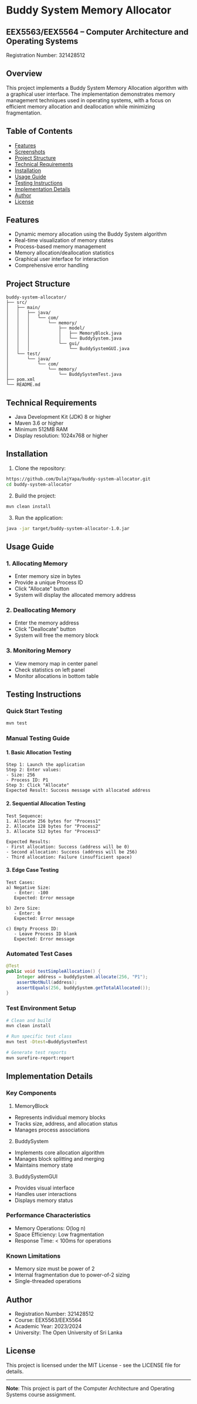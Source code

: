 # Buddy System Memory Allocator
## EEX5563/EEX5564 – Computer Architecture and Operating Systems
Registration Number: 321428512

## Overview
This project implements a Buddy System Memory Allocation algorithm with a graphical user interface. The implementation demonstrates memory management techniques used in operating systems, with a focus on efficient memory allocation and deallocation while minimizing fragmentation.

## Table of Contents
- [Features](#features)
- [Screenshots](#screenshots)
- [Project Structure](#project-structure)
- [Technical Requirements](#technical-requirements)
- [Installation](#installation)
- [Usage Guide](#usage-guide)
- [Testing Instructions](#testing-instructions)
- [Implementation Details](#implementation-details)
- [Author](#author)
- [License](#license)

## Features
- Dynamic memory allocation using the Buddy System algorithm
- Real-time visualization of memory states
- Process-based memory management
- Memory allocation/deallocation statistics
- Graphical user interface for interaction
- Comprehensive error handling

## Project Structure
```
buddy-system-allocator/
├── src/
│   ├── main/
│   │   ├── java/
│   │   │   └── com/
│   │   │       └── memory/
│   │   │           ├── model/
│   │   │           │   ├── MemoryBlock.java
│   │   │           │   └── BuddySystem.java
│   │   │           └── gui/
│   │   │               └── BuddySystemGUI.java
│   └── test/
│       └── java/
│           └── com/
│               └── memory/
│                   └── BuddySystemTest.java
├── pom.xml
└── README.md
```

## Technical Requirements
- Java Development Kit (JDK) 8 or higher
- Maven 3.6 or higher
- Minimum 512MB RAM
- Display resolution: 1024x768 or higher

## Installation
1. Clone the repository:
```bash
https://github.com/DulajYapa/buddy-system-allocator.git
cd buddy-system-allocator
```

2. Build the project:
```bash
mvn clean install
```

3. Run the application:
```bash
java -jar target/buddy-system-allocator-1.0.jar
```

## Usage Guide

### 1. Allocating Memory
- Enter memory size in bytes
- Provide a unique Process ID
- Click "Allocate" button
- System will display the allocated memory address

### 2. Deallocating Memory
- Enter the memory address
- Click "Deallocate" button
- System will free the memory block

### 3. Monitoring Memory
- View memory map in center panel
- Check statistics on left panel
- Monitor allocations in bottom table

## Testing Instructions

### Quick Start Testing
```bash
mvn test
```

### Manual Testing Guide

#### 1. Basic Allocation Testing
```
Step 1: Launch the application
Step 2: Enter values:
- Size: 256
- Process ID: P1
Step 3: Click "Allocate"
Expected Result: Success message with allocated address
```

#### 2. Sequential Allocation Testing
```
Test Sequence:
1. Allocate 256 bytes for "Process1"
2. Allocate 128 bytes for "Process2"
3. Allocate 512 bytes for "Process3"

Expected Results:
- First allocation: Success (address will be 0)
- Second allocation: Success (address will be 256)
- Third allocation: Failure (insufficient space)
```

#### 3. Edge Case Testing
```
Test Cases:
a) Negative Size:
   - Enter: -100
   Expected: Error message

b) Zero Size:
   - Enter: 0
   Expected: Error message

c) Empty Process ID:
   - Leave Process ID blank
   Expected: Error message
```

### Automated Test Cases
```java
@Test
public void testSimpleAllocation() {
    Integer address = buddySystem.allocate(256, "P1");
    assertNotNull(address);
    assertEquals(256, buddySystem.getTotalAllocated());
}
```

### Test Environment Setup
```bash
# Clean and build
mvn clean install

# Run specific test class
mvn test -Dtest=BuddySystemTest

# Generate test reports
mvn surefire-report:report
```

## Implementation Details

### Key Components

1. MemoryBlock
- Represents individual memory blocks
- Tracks size, address, and allocation status
- Manages process associations

2. BuddySystem
- Implements core allocation algorithm
- Manages block splitting and merging
- Maintains memory state

3. BuddySystemGUI
- Provides visual interface
- Handles user interactions
- Displays memory status

### Performance Characteristics
- Memory Operations: O(log n)
- Space Efficiency: Low fragmentation
- Response Time: < 100ms for operations

### Known Limitations
- Memory size must be power of 2
- Internal fragmentation due to power-of-2 sizing
- Single-threaded operations

## Author
- Registration Number: 321428512
- Course: EEX5563/EEX5564
- Academic Year: 2023/2024
- University: The Open University of Sri Lanka

## License
This project is licensed under the MIT License - see the LICENSE file for details.

---
**Note**: This project is part of the Computer Architecture and Operating Systems course assignment.
